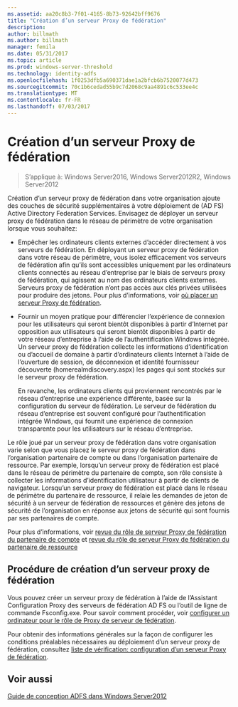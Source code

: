 ```yaml
---
ms.assetid: aa20c8b3-7f01-4165-8b73-92642bff9676
title: "Création d’un serveur Proxy de fédération"
description: 
author: billmath
ms.author: billmath
manager: femila
ms.date: 05/31/2017
ms.topic: article
ms.prod: windows-server-threshold
ms.technology: identity-adfs
ms.openlocfilehash: 1f0253dfb5a690371dae1a2bfcb6b7520077d473
ms.sourcegitcommit: 70c1b6cedad55b9c7d2068c9aa4891c6c533ee4c
ms.translationtype: MT
ms.contentlocale: fr-FR
ms.lasthandoff: 07/03/2017
---
```

# <a name="when-to-create-a-federation-server-proxy"></a>Création d’un serveur Proxy de fédération

>S’applique à: Windows Server2016, Windows Server2012R2, Windows Server2012

Création d’un serveur proxy de fédération dans votre organisation ajoute des couches de sécurité supplémentaires à votre déploiement de \(AD FS\) Active Directory Federation Services. Envisagez de déployer un serveur proxy de fédération dans le réseau de périmètre de votre organisation lorsque vous souhaitez:  
  
-   Empêcher les ordinateurs clients externes d’accéder directement à vos serveurs de fédération. En déployant un serveur proxy de fédération dans votre réseau de périmètre, vous isolez efficacement vos serveurs de fédération afin qu’ils sont accessibles uniquement par les ordinateurs clients connectés au réseau d’entreprise par le biais de serveurs proxy de fédération, qui agissent au nom des ordinateurs clients externes. Serveurs proxy de fédération n’ont pas accès aux clés privées utilisées pour produire des jetons. Pour plus d’informations, voir [où placer un serveur Proxy de fédération](Where-to-Place-a-Federation-Server-Proxy.md).  
  
-   Fournir un moyen pratique pour différencier l’expérience de connexion pour les utilisateurs qui seront bientôt disponibles à partir d’Internet par opposition aux utilisateurs qui seront bientôt disponibles à partir de votre réseau d’entreprise à l’aide de l’authentification Windows intégrée. Un serveur proxy de fédération collecte les informations d’identification ou d’accueil de domaine à partir d’ordinateurs clients Internet à l’aide de l’ouverture de session, de déconnexion et identité fournisseur découverte \(homerealmdiscovery.aspx\) les pages qui sont stockés sur le serveur proxy de fédération.  
  
    En revanche, les ordinateurs clients qui proviennent rencontrés par le réseau d’entreprise une expérience différente, basée sur la configuration du serveur de fédération. Le serveur de fédération du réseau d’entreprise est souvent configuré pour l’authentification intégrée Windows, qui fournit une expérience de connexion transparente pour les utilisateurs sur le réseau d’entreprise.  
  
Le rôle joué par un serveur proxy de fédération dans votre organisation varie selon que vous placez le serveur proxy de fédération dans l’organisation partenaire de compte ou dans l’organisation partenaire de ressource. Par exemple, lorsqu’un serveur proxy de fédération est placé dans le réseau de périmètre du partenaire de compte, son rôle consiste à collecter les informations d’identification utilisateur à partir de clients de navigateur. Lorsqu’un serveur proxy de fédération est placé dans le réseau de périmètre du partenaire de ressource, il relaie les demandes de jeton de sécurité à un serveur de fédération de ressources et génère des jetons de sécurité de l’organisation en réponse aux jetons de sécurité qui sont fournis par ses partenaires de compte.  
  
Pour plus d’informations, voir [revue du rôle de serveur Proxy de fédération du partenaire de compte](Review-the-Role-of-the-Federation-Server-Proxy-in-the-Account-Partner.md) et [revue du rôle de serveur Proxy de fédération du partenaire de ressource](Review-the-Role-of-the-Federation-Server-Proxy-in-the-Resource-Partner.md)  
  
## <a name="how-to-create-a-federation-server-proxy"></a>Procédure de création d’un serveur proxy de fédération  
Vous pouvez créer un serveur proxy de fédération à l’aide de l’Assistant Configuration Proxy des serveurs de fédération AD FS ou l’outil de ligne de commande Fsconfig.exe. Pour savoir comment procéder, voir [configurer un ordinateur pour le rôle de Proxy de serveur de fédération](../../ad-fs/deployment/Configure-a-Computer-for-the-Federation-Server-Proxy-Role.md).  
  
Pour obtenir des informations générales sur la façon de configurer les conditions préalables nécessaires au déploiement d’un serveur proxy de fédération, consultez [liste de vérification: configuration d’un serveur Proxy de fédération](../../ad-fs/deployment/Checklist--Setting-Up-a-Federation-Server-Proxy.md).  
  
## <a name="see-also"></a>Voir aussi
[Guide de conception ADFS dans Windows Server2012](AD-FS-Design-Guide-in-Windows-Server-2012.md)
